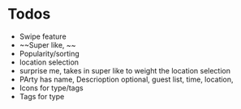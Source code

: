 # Todos

* Swipe feature
* ~~Super like, ~~
* Popularity/sorting
* location selection
* surprise me, takes in super like to weight the location selection
* PArty has name, Descrioption optional, guest list, time, location, 
* Icons for type/tags
* Tags for type
